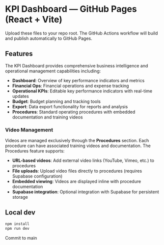 # KPI Dashboard — GitHub Pages (React + Vite)

Upload these files to your repo root. The GitHub Actions workflow will build and publish automatically to GitHub Pages.

## Features

The KPI Dashboard provides comprehensive business intelligence and operational management capabilities including:

- **Dashboard**: Overview of key performance indicators and metrics
- **Financial Ops**: Financial operations and expense tracking
- **Operational KPIs**: Editable key performance indicators with real-time updates
- **Budget**: Budget planning and tracking tools
- **Export**: Data export functionality for reports and analysis
- **Procedures**: Standard operating procedures with embedded documentation and training videos

### Video Management

Videos are managed exclusively through the **Procedures** section. Each procedure can have associated training videos and documentation. The Procedures feature supports:

- **URL-based videos**: Add external video links (YouTube, Vimeo, etc.) to procedures
- **File uploads**: Upload video files directly to procedures (requires Supabase configuration) 
- **Embedded viewing**: Videos are displayed inline with procedure documentation
- **Supabase integration**: Optional integration with Supabase for persistent storage

## Local dev
```bash
npm install
npm run dev
```
Commit to main
